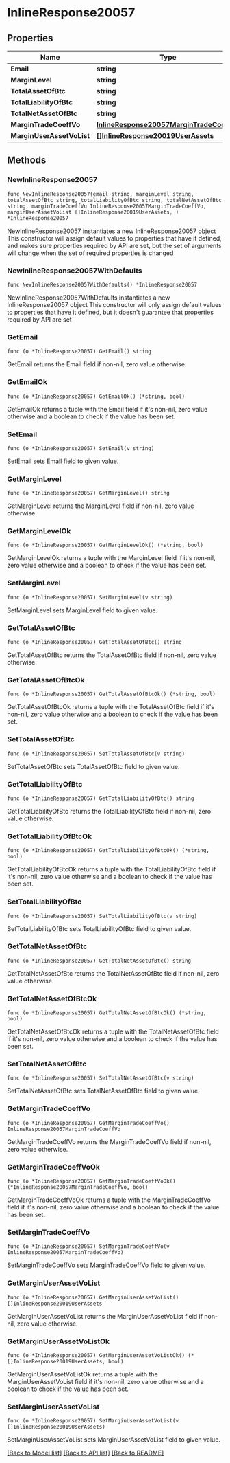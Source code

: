 # InlineResponse20057

## Properties

Name | Type | Description | Notes
------------ | ------------- | ------------- | -------------
**Email** | **string** |  | 
**MarginLevel** | **string** |  | 
**TotalAssetOfBtc** | **string** |  | 
**TotalLiabilityOfBtc** | **string** |  | 
**TotalNetAssetOfBtc** | **string** |  | 
**MarginTradeCoeffVo** | [**InlineResponse20057MarginTradeCoeffVo**](InlineResponse20057MarginTradeCoeffVo.md) |  | 
**MarginUserAssetVoList** | [**[]InlineResponse20019UserAssets**](InlineResponse20019UserAssets.md) |  | 

## Methods

### NewInlineResponse20057

`func NewInlineResponse20057(email string, marginLevel string, totalAssetOfBtc string, totalLiabilityOfBtc string, totalNetAssetOfBtc string, marginTradeCoeffVo InlineResponse20057MarginTradeCoeffVo, marginUserAssetVoList []InlineResponse20019UserAssets, ) *InlineResponse20057`

NewInlineResponse20057 instantiates a new InlineResponse20057 object
This constructor will assign default values to properties that have it defined,
and makes sure properties required by API are set, but the set of arguments
will change when the set of required properties is changed

### NewInlineResponse20057WithDefaults

`func NewInlineResponse20057WithDefaults() *InlineResponse20057`

NewInlineResponse20057WithDefaults instantiates a new InlineResponse20057 object
This constructor will only assign default values to properties that have it defined,
but it doesn't guarantee that properties required by API are set

### GetEmail

`func (o *InlineResponse20057) GetEmail() string`

GetEmail returns the Email field if non-nil, zero value otherwise.

### GetEmailOk

`func (o *InlineResponse20057) GetEmailOk() (*string, bool)`

GetEmailOk returns a tuple with the Email field if it's non-nil, zero value otherwise
and a boolean to check if the value has been set.

### SetEmail

`func (o *InlineResponse20057) SetEmail(v string)`

SetEmail sets Email field to given value.


### GetMarginLevel

`func (o *InlineResponse20057) GetMarginLevel() string`

GetMarginLevel returns the MarginLevel field if non-nil, zero value otherwise.

### GetMarginLevelOk

`func (o *InlineResponse20057) GetMarginLevelOk() (*string, bool)`

GetMarginLevelOk returns a tuple with the MarginLevel field if it's non-nil, zero value otherwise
and a boolean to check if the value has been set.

### SetMarginLevel

`func (o *InlineResponse20057) SetMarginLevel(v string)`

SetMarginLevel sets MarginLevel field to given value.


### GetTotalAssetOfBtc

`func (o *InlineResponse20057) GetTotalAssetOfBtc() string`

GetTotalAssetOfBtc returns the TotalAssetOfBtc field if non-nil, zero value otherwise.

### GetTotalAssetOfBtcOk

`func (o *InlineResponse20057) GetTotalAssetOfBtcOk() (*string, bool)`

GetTotalAssetOfBtcOk returns a tuple with the TotalAssetOfBtc field if it's non-nil, zero value otherwise
and a boolean to check if the value has been set.

### SetTotalAssetOfBtc

`func (o *InlineResponse20057) SetTotalAssetOfBtc(v string)`

SetTotalAssetOfBtc sets TotalAssetOfBtc field to given value.


### GetTotalLiabilityOfBtc

`func (o *InlineResponse20057) GetTotalLiabilityOfBtc() string`

GetTotalLiabilityOfBtc returns the TotalLiabilityOfBtc field if non-nil, zero value otherwise.

### GetTotalLiabilityOfBtcOk

`func (o *InlineResponse20057) GetTotalLiabilityOfBtcOk() (*string, bool)`

GetTotalLiabilityOfBtcOk returns a tuple with the TotalLiabilityOfBtc field if it's non-nil, zero value otherwise
and a boolean to check if the value has been set.

### SetTotalLiabilityOfBtc

`func (o *InlineResponse20057) SetTotalLiabilityOfBtc(v string)`

SetTotalLiabilityOfBtc sets TotalLiabilityOfBtc field to given value.


### GetTotalNetAssetOfBtc

`func (o *InlineResponse20057) GetTotalNetAssetOfBtc() string`

GetTotalNetAssetOfBtc returns the TotalNetAssetOfBtc field if non-nil, zero value otherwise.

### GetTotalNetAssetOfBtcOk

`func (o *InlineResponse20057) GetTotalNetAssetOfBtcOk() (*string, bool)`

GetTotalNetAssetOfBtcOk returns a tuple with the TotalNetAssetOfBtc field if it's non-nil, zero value otherwise
and a boolean to check if the value has been set.

### SetTotalNetAssetOfBtc

`func (o *InlineResponse20057) SetTotalNetAssetOfBtc(v string)`

SetTotalNetAssetOfBtc sets TotalNetAssetOfBtc field to given value.


### GetMarginTradeCoeffVo

`func (o *InlineResponse20057) GetMarginTradeCoeffVo() InlineResponse20057MarginTradeCoeffVo`

GetMarginTradeCoeffVo returns the MarginTradeCoeffVo field if non-nil, zero value otherwise.

### GetMarginTradeCoeffVoOk

`func (o *InlineResponse20057) GetMarginTradeCoeffVoOk() (*InlineResponse20057MarginTradeCoeffVo, bool)`

GetMarginTradeCoeffVoOk returns a tuple with the MarginTradeCoeffVo field if it's non-nil, zero value otherwise
and a boolean to check if the value has been set.

### SetMarginTradeCoeffVo

`func (o *InlineResponse20057) SetMarginTradeCoeffVo(v InlineResponse20057MarginTradeCoeffVo)`

SetMarginTradeCoeffVo sets MarginTradeCoeffVo field to given value.


### GetMarginUserAssetVoList

`func (o *InlineResponse20057) GetMarginUserAssetVoList() []InlineResponse20019UserAssets`

GetMarginUserAssetVoList returns the MarginUserAssetVoList field if non-nil, zero value otherwise.

### GetMarginUserAssetVoListOk

`func (o *InlineResponse20057) GetMarginUserAssetVoListOk() (*[]InlineResponse20019UserAssets, bool)`

GetMarginUserAssetVoListOk returns a tuple with the MarginUserAssetVoList field if it's non-nil, zero value otherwise
and a boolean to check if the value has been set.

### SetMarginUserAssetVoList

`func (o *InlineResponse20057) SetMarginUserAssetVoList(v []InlineResponse20019UserAssets)`

SetMarginUserAssetVoList sets MarginUserAssetVoList field to given value.



[[Back to Model list]](../README.md#documentation-for-models) [[Back to API list]](../README.md#documentation-for-api-endpoints) [[Back to README]](../README.md)



